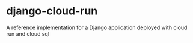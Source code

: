 # django-cloud-run
A reference implementation for a Django application deployed with cloud run and cloud sql
